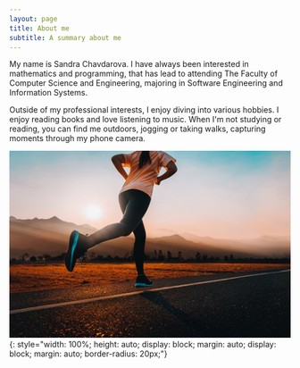 ```yaml
---
layout: page
title: About me
subtitle: A summary about me
---
```


My name is Sandra Chavdarova. I have always been interested in mathematics and programming, that has lead to attending The Faculty of Computer Science and Engineering, majoring in Software Engineering and Information Systems.

Outside of my professional interests, I enjoy diving into various hobbies. I enjoy reading books and love listening to music. When I'm not studying or reading, you can find me outdoors, jogging or taking walks, capturing moments through my phone camera.


![Jogging](/assets/img/jogging.jpg){: style="width: 100%; height: auto; display: block; margin: auto; display: block; margin: auto; border-radius: 20px;"}
